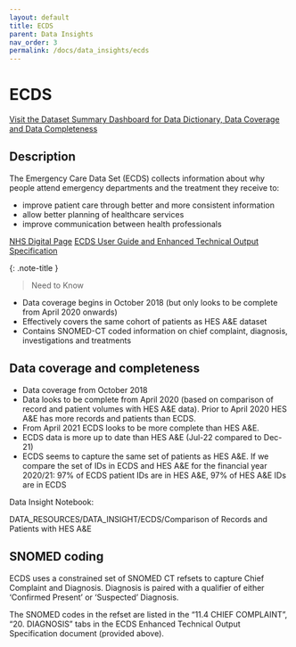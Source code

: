 ```yaml
---
layout: default
title: ECDS
parent: Data Insights
nav_order: 3
permalink: /docs/data_insights/ecds
---
```


# ECDS

<span class="fs-3">
  <a href="https://github.com/BHFDSC/cvd-covid-tre-dashboard" class="btn" target="_blank">Visit the Dataset Summary Dashboard for Data Dictionary, Data Coverage and Data Completeness</a>
</span>

## Description

The Emergency Care Data Set (ECDS) collects information about why people attend emergency departments and the treatment they receive to:

- improve patient care through better and more consistent information
- allow better planning of healthcare services
- improve communication between health professionals

<span class="fs-3">
  <a href="https://digital.nhs.uk/data-and-information/data-collections-and-data-sets/data-sets/emergency-care-data-set-ecds" class="btn" target="_blank">NHS Digital Page</a>
</span>

<span class="fs-3">
  <a href="https://digital.nhs.uk/data-and-information/data-collections-and-data-sets/data-sets/emergency-care-data-set-ecds/ecds-guidance" class="btn" target="_blank">ECDS User Guide and Enhanced Technical Output Specification</a>
</span>


{: .note-title }
> Need to Know
>
- Data coverage begins in October 2018 (but only looks to be complete from April 2020 onwards)
- Effectively covers the same cohort of patients as HES A&E dataset
- Contains SNOMED-CT coded information on chief complaint, diagnosis, investigations and treatments

## Data coverage and completeness

- Data coverage from October 2018
- Data looks to be complete from April 2020 (based on comparison of record and patient volumes with HES A&E data). Prior to April 2020 HES A&E has more records and patients than ECDS.
- From April 2021 ECDS looks to be more complete than HES A&E.
- ECDS data is more up to date than HES A&E (Jul-22 compared to Dec-21)
- ECDS seems to capture the same set of patients as HES A&E. If we compare the set of IDs in ECDS and HES A&E for the financial year 2020/21: 97% of ECDS patient IDs are in HES A&E, 97% of HES A&E IDs are in ECDS

Data Insight Notebook:

DATA_RESOURCES/DATA_INSIGHT/ECDS/Comparison of Records and Patients with HES A&E

## SNOMED coding
ECDS uses a constrained set of SNOMED CT refsets to capture Chief Complaint and Diagnosis. Diagnosis is paired with a qualifier of either ‘Confirmed Present’ or ‘Suspected’ Diagnosis.

The SNOMED codes in the refset are listed in the “11.4 CHIEF COMPLAINT”, “20. DIAGNOSIS” tabs in the ECDS Enhanced Technical Output Specification document (provided above).
